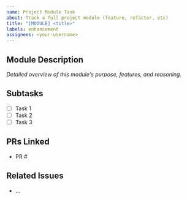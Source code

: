 ```yaml
---
name: Project Module Task
about: Track a full project module (feature, refactor, etc)
title: "[MODULE] <title>"
labels: enhancement
assignees: <your-username>
---
```


## Module Description

_Detailed overview of this module's purpose, features, and reasoning._

## Subtasks

- [ ] Task 1
- [ ] Task 2
- [ ] Task 3

## PRs Linked

- PR #

## Related Issues

- ...